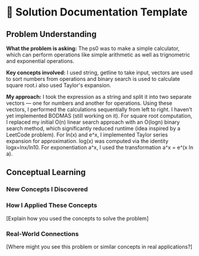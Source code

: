 # 📝 Solution Documentation Template

## Problem Understanding
**What the problem is asking:** 
The ps0 was to make a simple calculator, which can perform operations like simple arithmetic as well as trignometric and exponential operations.

**Key concepts involved:** 
I used string, getline to take input, vectors are used to sort numbers from operations and binary search is used to calculate square root.i also used Taylor's expansion.

**My approach:** 
I took the expression as a string and split it into two separate vectors — one for numbers and another for operations. Using these vectors, I performed the calculations sequentially from left to right. I haven’t yet implemented BODMAS (still working on it). For square root computation, I replaced my initial O(n) linear search approach with an O(logn) binary search method, which significantly reduced runtime (idea inspired by a LeetCode problem). For ln(x) and e^x, I implemented Taylor series expansion for approximation. log(x) was computed via the identity logx=lnx/ln10. For exponentiation a^x, I used the transformation a^x = e^(x ln a).
##  Conceptual Learning

### **New Concepts I Discovered**


### **How I Applied These Concepts**
[Explain how you used the concepts to solve the problem]

### **Real-World Connections**
[Where might you see this problem or similar concepts in real applications?]



